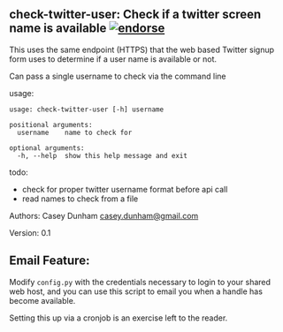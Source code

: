 ## check-twitter-user: Check if a twitter screen name is available [![endorse](http://api.coderwall.com/caseydunham/endorse.png)](http://coderwall.com/caseydunham)

This uses the same endpoint (HTTPS) that the web based Twitter signup form uses to determine if a user name is available or not.

Can pass a single username to check via the command line

usage:

    usage: check-twitter-user [-h] username

    positional arguments:
      username    name to check for

    optional arguments:
      -h, --help  show this help message and exit

todo:

 * check for proper twitter username format before api call
 * read names to check from a file


Authors: Casey Dunham <casey.dunham@gmail.com>

Version: 0.1

## Email Feature:

Modify `config.py` with the credentials necessary to login to your shared web host,
and you can use this script to email you when a handle has become available.

Setting this up via a cronjob is an exercise left to the reader.
